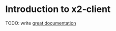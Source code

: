 # Introduction to x2-client

TODO: write [great documentation](http://jacobian.org/writing/great-documentation/what-to-write/)
